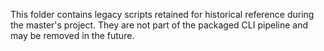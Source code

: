 This folder contains legacy scripts retained for historical reference during the master's project.
They are not part of the packaged CLI pipeline and may be removed in the future.

